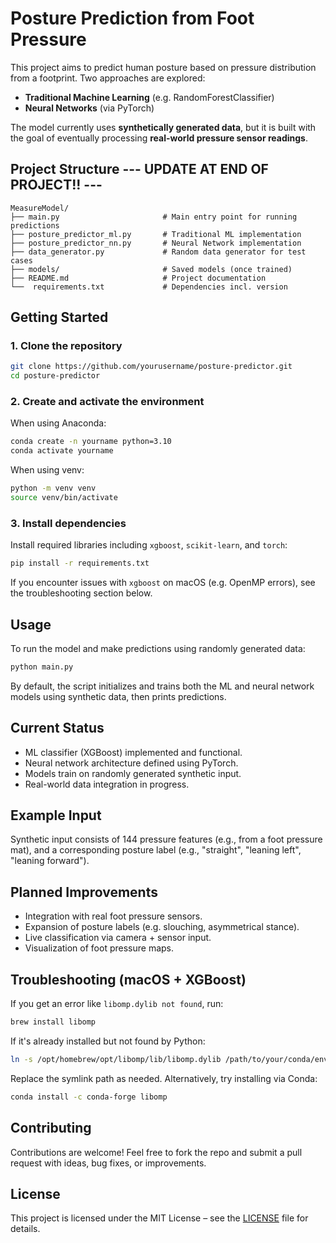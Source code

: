 # Posture Prediction from Foot Pressure

This project aims to predict human posture based on pressure distribution from a footprint. Two approaches are explored:

* **Traditional Machine Learning** (e.g. RandomForestClassifier)
* **Neural Networks** (via PyTorch)

The model currently uses **synthetically generated data**, but it is built with the goal of eventually processing **real-world pressure sensor readings**.


## Project Structure   --- UPDATE AT END OF PROJECT!! ---

```
MeasureModel/
├── main.py                       # Main entry point for running predictions
├── posture_predictor_ml.py       # Traditional ML implementation
├── posture_predictor_nn.py       # Neural Network implementation
├── data_generator.py             # Random data generator for test cases
├── models/                       # Saved models (once trained)
├── README.md                     # Project documentation
└──  requirements.txt             # Dependencies incl. version
```


## Getting Started

### 1. Clone the repository

```bash
git clone https://github.com/yourusername/posture-predictor.git
cd posture-predictor
```

### 2. Create and activate the environment

When using Anaconda:

```bash
conda create -n yourname python=3.10
conda activate yourname
```

When using venv:

```bash
python -m venv venv
source venv/bin/activate
```

### 3. Install dependencies

Install required libraries including `xgboost`, `scikit-learn`, and `torch`:

```bash
pip install -r requirements.txt
```

If you encounter issues with `xgboost` on macOS (e.g. OpenMP errors), see the troubleshooting section below.


## Usage

To run the model and make predictions using randomly generated data:

```bash
python main.py
```

By default, the script initializes and trains both the ML and neural network models using synthetic data, then prints predictions.


## Current Status

* ML classifier (XGBoost) implemented and functional.
* Neural network architecture defined using PyTorch.
* Models train on randomly generated synthetic input.
* Real-world data integration in progress.


## Example Input

Synthetic input consists of 144 pressure features (e.g., from a foot pressure mat), and a corresponding posture label (e.g., "straight", "leaning left", "leaning forward").


## Planned Improvements

* Integration with real foot pressure sensors.
* Expansion of posture labels (e.g. slouching, asymmetrical stance).
* Live classification via camera + sensor input.
* Visualization of foot pressure maps.


## Troubleshooting (macOS + XGBoost)

If you get an error like `libomp.dylib not found`, run:

```bash
brew install libomp
```

If it's already installed but not found by Python:

```bash
ln -s /opt/homebrew/opt/libomp/lib/libomp.dylib /path/to/your/conda/env/lib/libomp.dylib
```

Replace the symlink path as needed. Alternatively, try installing via Conda:

```bash
conda install -c conda-forge libomp
```


## Contributing

Contributions are welcome! Feel free to fork the repo and submit a pull request with ideas, bug fixes, or improvements.


## License

This project is licensed under the MIT License – see the [LICENSE](LICENSE) file for details.